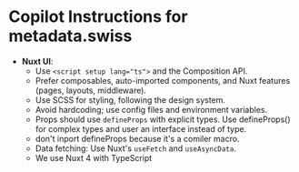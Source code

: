 
# Copilot Instructions for metadata.swiss

- **Nuxt UI**:
	- Use `<script setup lang="ts">` and the Composition API.
	- Prefer composables, auto-imported components, and Nuxt features (pages, layouts, middleware).
	- Use SCSS for styling, following the design system.
	- Avoid hardcoding; use config files and environment variables.
	- Props should use `defineProps` with explicit types. Use defineProps<Type>() for complex types and user an interface instead of type.
	- don't inport defineProps because it's a comiler macro.
	- Data fetching: Use Nuxt's `useFetch` and `useAsyncData`.
    - We use Nuxt 4 with TypeScript
